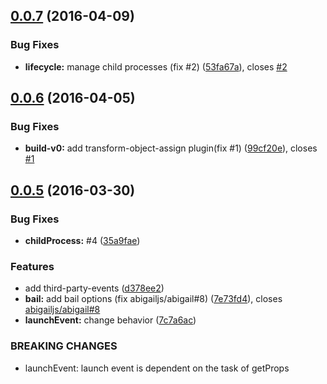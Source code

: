 <a name="0.0.7"></a>
## [0.0.7](https://github.com/abigailjs/abigail-plugin-launch/compare/v0.0.6...v0.0.7) (2016-04-09)


### Bug Fixes

* **lifecycle:** manage child processes (fix #2) ([53fa67a](https://github.com/abigailjs/abigail-plugin-launch/commit/53fa67a)), closes [#2](https://github.com/abigailjs/abigail-plugin-launch/issues/2)



<a name="0.0.6"></a>
## [0.0.6](https://github.com/abigailjs/abigail-plugin-launch/compare/v0.0.5...v0.0.6) (2016-04-05)


### Bug Fixes

* **build-v0:** add transform-object-assign plugin(fix #1) ([99cf20e](https://github.com/abigailjs/abigail-plugin-launch/commit/99cf20e)), closes [#1](https://github.com/abigailjs/abigail-plugin-launch/issues/1)



<a name="0.0.5"></a>
## [0.0.5](https://github.com/abigailjs/abigail-plugin-launch/compare/d378ee2...v0.0.5) (2016-03-30)


### Bug Fixes

* **childProcess:** #4 ([35a9fae](https://github.com/abigailjs/abigail-plugin-launch/commit/35a9fae))

### Features

* add third-party-events ([d378ee2](https://github.com/abigailjs/abigail-plugin-launch/commit/d378ee2))
* **bail:** add bail options (fix abigailjs/abigail#8) ([7e73fd4](https://github.com/abigailjs/abigail-plugin-launch/commit/7e73fd4)), closes [abigailjs/abigail#8](https://github.com/abigailjs/abigail/issues/8)
* **launchEvent:** change behavior ([7c7a6ac](https://github.com/abigailjs/abigail-plugin-launch/commit/7c7a6ac))


### BREAKING CHANGES

* launchEvent: launch event is dependent on the task of getProps



